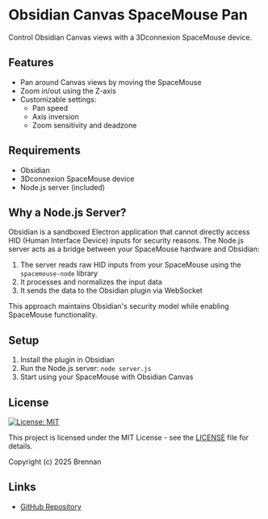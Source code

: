# Obsidian Canvas SpaceMouse Pan

Control Obsidian Canvas views with a 3Dconnexion SpaceMouse device.

## Features

- Pan around Canvas views by moving the SpaceMouse
- Zoom in/out using the Z-axis
- Customizable settings:
  - Pan speed
  - Axis inversion
  - Zoom sensitivity and deadzone

## Requirements

- Obsidian
- 3Dconnexion SpaceMouse device
- Node.js server (included)

## Why a Node.js Server?

Obsidian is a sandboxed Electron application that cannot directly access HID (Human Interface Device) inputs for security reasons. The Node.js server acts as a bridge between your SpaceMouse hardware and Obsidian:

1. The server reads raw HID inputs from your SpaceMouse using the `spacemouse-node` library
2. It processes and normalizes the input data
3. It sends the data to the Obsidian plugin via WebSocket

This approach maintains Obsidian's security model while enabling SpaceMouse functionality.

## Setup

1. Install the plugin in Obsidian
2. Run the Node.js server: `node server.js`
3. Start using your SpaceMouse with Obsidian Canvas

## License

[![License: MIT](https://img.shields.io/badge/License-MIT-yellow.svg)](https://opensource.org/licenses/MIT)

This project is licensed under the MIT License - see the [LICENSE](LICENSE) file for details.

Copyright (c) 2025 Brennan

## Links

- [GitHub Repository](https://github.com/yourusername/obsidian-spacemouse-pan)
